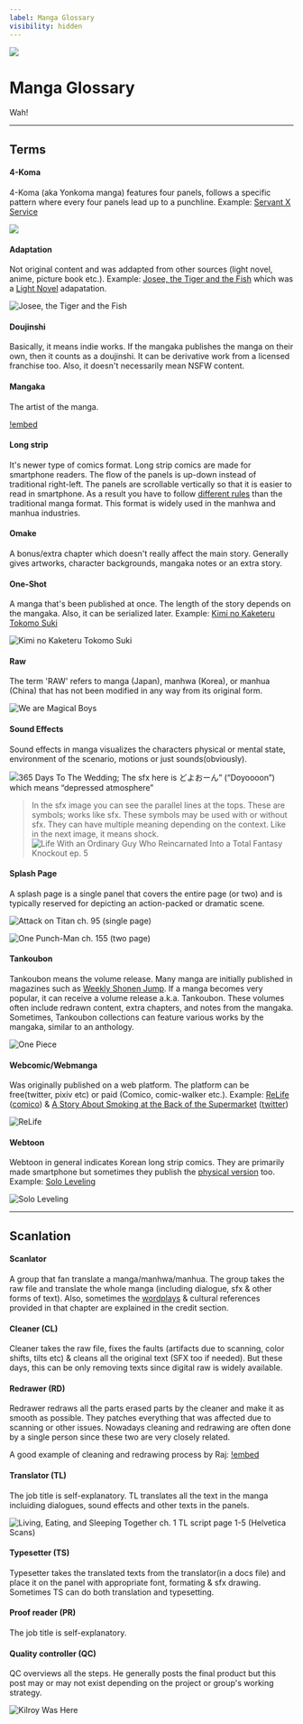 ```yaml
---
label: Manga Glossary
visibility: hidden
---
```


![](/static/thumb/mgloss.png)

# Manga Glossary
Wah!

___
## Terms 

#### 4-Koma
4-Koma (aka Yonkoma manga) features four panels, follows a specific pattern where every four panels lead up to a punchline. Example: [Servant X Service](https://mangadex.org/title/1300f427-ce73-4314-952a-822604440214/servant-x-service)

![](/static/glossary/manga/4koma.jpeg)

#### Adaptation
Not original content and was addapted from other sources (light novel, anime, picture book etc.). Example: [Josee, the Tiger and the Fish](https://mangadex.org/search?q=Josee%2C+the+Tiger+and+the+Fish) which was a [Light Novel](https://yenpress.com/titles/9781975340469-josee-the-tiger-and-the-fish-light-novel) adapatation.

![Josee, the Tiger and the Fish](/static/glossary/manga/adaptation.jpg)

#### Doujinshi
Basically, it means indie works. If the mangaka publishes the manga on their own, then it counts as a doujinshi. It can be derivative work from a licensed franchise too. Also, it doesn't necessarily mean NSFW content. 

#### Mangaka
The artist of the manga.

[!embed](https://www.youtube.com/watch?v=zp6_kvcEI_4)

#### Long strip
It's newer type of comics format. Long strip comics are made for smartphone readers. The flow of the panels is up-down instead of traditional right-left. The panels are scrollable vertically so that it is easier to read in smartphone. As a result you have to follow [different rules](https://www.webtoons.com/en/tiptoon/lozolz/webtoon-editing-tips/viewer?title_no=1268&episode_no=24) than the traditional manga format. This format is widely used in the manhwa and manhua industries.


#### Omake
A bonus/extra chapter which doesn't really affect the main story. Generally gives artworks, character backgrounds, mangaka notes or an extra story.


#### One-Shot
A manga that's been published at once. The length of the story depends on the mangaka. Also, it can be serialized later. Example: [Kimi no Kaketeru Tokomo Suki](https://mangadex.org/title/690540ab-5f55-4b44-910d-4d2ed0a0faa9/kimi-no-kaketeru-tokomo-suki)

![Kimi no Kaketeru Tokomo Suki](/static/glossary/manga/oneshot.png)


#### Raw
The term 'RAW' refers to manga (Japan), manhwa (Korea), or manhua (China) that has not been modified in any way from its original form.

![We are Magical Boys](/static/glossary/manga/raw.jpg)

#### Sound Effects
Sound effects in manga visualizes the characters physical or mental state, environment of the scenario, motions or just sounds(obviously).

![365 Days To The Wedding; The sfx here is どよおーん” (“Doyoooon”) which means “depressed atmosphere”](/static/glossary/manga/sfx.png)

> In the sfx image you can see the parallel lines at the tops. These are symbols; works like sfx. These symbols may be used with or without sfx. They can have multiple meaning depending on the context. Like in the next image, it means shock.
![Life With an Ordinary Guy Who Reincarnated Into a Total Fantasy Knockout ep. 5](/static/glossary/manga/symbol.gif)

#### Splash Page

A splash page is a single panel that covers the entire page (or two) and is typically reserved for depicting an action-packed or dramatic scene.

![Attack on Titan ch. 95 (single page)](/static/glossary/manga/singlepage.jpg)

![One Punch-Man ch. 155 (two page)](/static/glossary/manga/twopage.jpeg)


#### Tankoubon
Tankoubon means the volume release. Many manga are initially published in magazines such as [Weekly Shonen Jump](http://www.shonenjump.com/j/index.html). If a manga becomes very popular, it can receive a volume release a.k.a. Tankoubon. These volumes often include redrawn content, extra chapters, and notes from the mangaka. Sometimes, Tankoubon collections can feature various works by the mangaka, similar to an anthology.

![One Piece](/static/glossary/manga/Tankoubon.webp)


#### Webcomic/Webmanga
Was originally published on a web platform. The platform can be free(twitter, pixiv etc) or paid (Comico, comic-walker etc.). Example: [ReLife](https://mangadex.org/title/6e3553b9-ddb5-4d37-b7a3-99998044774e/relife) ([comico](https://www.comico.jp/comic/23)) & [A Story About Smoking at the Back of the Supermarket](https://mangadex.org/title/baa95345-24fb-47a9-83e9-434ff671f968/super-no-ura-de-yani-suu-hanashi) ([twitter](https://twitter.com/jinusi822))

![ReLife](/static/glossary/manga/webcomic.jpg)


#### Webtoon
Webtoon in general indicates Korean long strip comics. They are primarily made smartphone but sometimes they publish the [physical version](https://www.youtube.com/watch?v=BY5h7v9Ll_E) too. Example: [Solo Leveling](https://mangadex.org/title/32d76d19-8a05-4db0-9fc2-e0b0648fe9d0/solo-leveling)

![Solo Leveling](/static/glossary/manga/webtoon.jpg)

___
## Scanlation

#### Scanlator
A group that fan translate a manga/manhwa/manhua. The group takes the raw file and translate the whole manga (including dialogue, sfx & other forms of text). Also, sometimes the [wordplays](https://psychology.fandom.com/wiki/Japanese_wordplay) & cultural references provided in that chapter are explained in the credit section.

#### Cleaner (CL)
Cleaner takes the raw file, fixes the faults (artifacts due to scanning, color shifts, tilts etc) & cleans all the original text (SFX too if needed). But these days, this can be only removing texts since digital raw is widely available.

#### Redrawer (RD)
Redrawer redraws all the parts erased parts by the cleaner and make it as smooth as possible. They patches everything that was affected due to scanning or other issues. Nowadays cleaning and redrawing are often done by a single person since these two are very closely related.

A good example of cleaning and redrawing process by Raj:
[!embed](https://www.youtube.com/watch?v=lwOTTa8F3bM)


#### Translator (TL)
The job title is self-explanatory. TL translates all the text in the manga incluiding dialogues, sound effects and other texts in the panels.

![Living, Eating, and Sleeping Together ch. 1 TL script page 1-5 (Helvetica Scans)](/static/glossary/manga/tl.png)

#### Typesetter (TS)
Typesetter takes the translated texts from the translator(in a docs file) and place it on the panel with appropriate font, formating & sfx drawing. Sometimes TS can do both translation and typesetting.

#### Proof reader (PR)
The job title is self-explanatory. 

#### Quality controller (QC)
QC overviews all the steps. He generally posts the final product but this post may or may not exist depending on the project or group's working strategy.

![Kilroy Was Here](/static/glossary/manga/compare.jpg)
